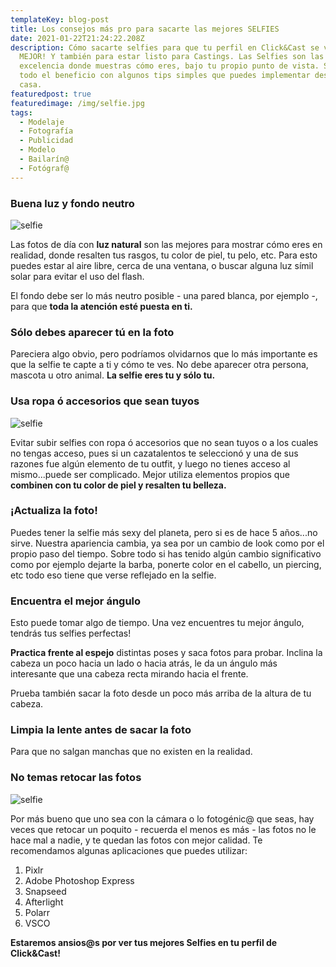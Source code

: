 ```yaml
---
templateKey: blog-post
title: Los consejos más pro para sacarte las mejores SELFIES
date: 2021-01-22T21:24:22.208Z
description: Cómo sacarte selfies para que tu perfil en Click&Cast se vea DE LO
  MEJOR! Y también para estar listo para Castings. Las Selfies son las fotos por
  excelencia donde muestras cómo eres, bajo tu propio punto de vista. Sácale
  todo el beneficio con algunos tips simples que puedes implementar desde tu
  casa.
featuredpost: true
featuredimage: /img/selfie.jpg
tags:
  - Modelaje
  - Fotografía
  - Publicidad
  - Modelo
  - Bailarín@
  - Fotógraf@
---
```

<!--StartFragment-->

### Buena luz y fondo neutro

![selfie](/img/selfie-1.jpg)

<!--StartFragment-->

Las fotos de día con **luz natural** son las mejores para mostrar cómo eres en realidad, donde resalten tus rasgos, tu color de piel, tu pelo, etc. Para esto puedes estar al aire libre, cerca de una ventana, o buscar alguna luz símil solar para evitar el uso del flash.

El fondo debe ser lo más neutro posible - una pared blanca, por ejemplo -, para que **toda la atención esté puesta en ti.**

### Sólo debes aparecer tú en la foto

Pareciera algo obvio, pero podríamos olvidarnos que lo más importante es que la selfie te capte a ti y cómo te ves. No debe aparecer otra persona, mascota u otro animal. **La selfie eres tu y sólo tu.**

### **Usa ropa ó accesorios que sean tuyos**

![selfie](/img/selfie-2.jpg)

<!--StartFragment-->

Evitar subir selfies con ropa ó accesorios que no sean tuyos o a los cuales no tengas acceso, pues si un cazatalentos te seleccionó y una de sus razones fue algún elemento de tu outfit, y luego no tienes acceso al mismo...puede ser complicado. Mejor utiliza elementos propios que **combinen con tu color de piel y resalten tu belleza.**

### **¡Actualiza la foto!**

Puedes tener la selfie más sexy del planeta, pero si es de hace 5 años...no sirve. Nuestra apariencia cambia, ya sea por un cambio de look como por el propio paso del tiempo. Sobre todo si has tenido algún cambio significativo como por ejemplo dejarte la barba, ponerte color en el cabello, un piercing, etc todo eso tiene que verse reflejado en la selfie.

### **Encuentra el mejor ángulo**

Esto puede tomar algo de tiempo. Una vez encuentres tu mejor ángulo, tendrás tus selfies perfectas!

**Practica frente al espejo** distintas poses y saca fotos para probar. Inclina la cabeza un poco hacia un lado o hacia atrás, le da un ángulo más interesante que una cabeza recta mirando hacia el frente.

Prueba también sacar la foto desde un poco más arriba de la altura de tu cabeza.

### **Limpia la lente antes de sacar la foto**

Para que no salgan manchas que no existen en la realidad.

### **No temas retocar las fotos**

![selfie](/img/selfie-3.jpg)

Por más bueno que uno sea con la cámara o lo fotogénic@ que seas, hay veces que retocar un poquito - recuerda el menos es más - las fotos no le hace mal a nadie, y te quedan las fotos con mejor calidad. Te recomendamos algunas aplicaciones que puedes utilizar:

1. Pixlr
2. Adobe Photoshop Express
3. Snapseed
4. Afterlight
5. Polarr
6. VSCO

**Estaremos ansios@s por ver tus mejores Selfies en tu perfil de Click&Cast!**

<!--EndFragment-->